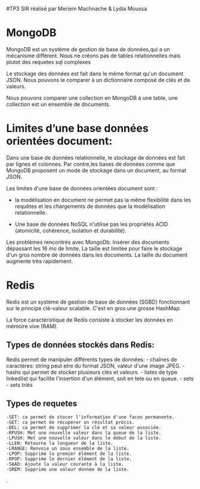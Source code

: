 #TP3 SIR réalisé par Meriem Machnache & Lydia Moussa

# MongoDB

 MongoDB est un système de gestion de base de données,qui a un mécanisme différent.
 Nous ne créons pas de tables relationnelles mais plutot des requetes sql complexes
 
 Le stockage des données est fait dans le même format qu'un document JSON.
 Nous pouvons le comparer à un dictionnaire composé de clés et de valeurs.
   
 Nous pouvons comparer une collection en MongoDB à une table, une collection est un ensemble de  documents.
 
# Limites d’une base données orientées document:

Dans une base de données relationnelle, le stockage de données est fait par lignes et colonnes.
Par contre,les bases de données comme que MongoDB proposent un mode de stockage dans un document, 
au format JSON.

Les limites d'une base de données orientées document sont :

- la modélisation en document ne permet pas la même flexibilité dans les requêtes et les chargements de données que la modélisation relationnelle. 

- Une base de données NoSQL n'utilise pas les propriétés ACID 
 (atomicité, cohérence, isolation et durabilité).

Les problèmes rencontrés avec MongoDb: Insérer des documents dépassant les 16 mo de limite.
La taille est limitée pour faire le stockage d'un gros nombre de données dans les documents.
La taille du document augmente très rapidement.



# Redis
Redis est un système de gestion de base de données (SGBD) fonctionnant sur le principe clé-valeur scalable. C'est en gros une grosse HashMap.

La force caractéristique de Redis consiste à stocker les données en mémoire vive (RAM).

## Types de données stockés dans Redis:

 Redis permet de manipuler différents types de données:
 	- chaînes de caractères: string peut etre du format JSON, valeur d'une image JPEG.
 	- hashs qui permet de stocker plusieurs clés et valeurs.
 	- listes de type linkedlist qui facilite l'insertion d'un élément, soit en tete ou en queue.
 	- sets
 	- sets triés

## Types de requetes
	-SET: ca permet de stocer l'information d'une facon permanente.
	-GET: ca permet de récupérer un résultat précis.
	-DEL: ca permet de supprimer la clé et sa valeur associée.
	-RPUSH: Met une nouvelle valeur dans la queue de la liste.
	-LPUSH: Met une nouvelle valeur dans le début de la liste.
	-LLEN: Retourne la longueur de la liste.
	-LRANGE: Renvoie un sous ensemble de la liste.
	-LPOP: Supprime le premier élément de la liste.
	-RPOP: Supprime le dernier élément de la liste.
	-SAAD: Ajoute la valeur courante à la liste.
	-SREM: Supprime une valeur donnée de la liste.
	
 	 
 


   
  .